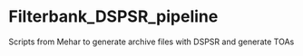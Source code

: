 # Filterbank_DSPSR_pipeline
Scripts from Mehar to generate archive files with DSPSR and generate TOAs
